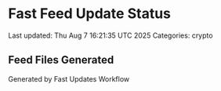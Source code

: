 # Fast Feed Update Status
Last updated: Thu Aug  7 16:21:35 UTC 2025
Categories: crypto

## Feed Files Generated

Generated by Fast Updates Workflow
